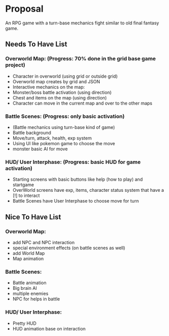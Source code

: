 # Proposal

An RPG game with a turn-base mechanics fight similar to old final fantasy game.

## Needs To Have List

### Overworld Map: (Progress: 70% done in the grid base game project)
- Character in overworld (using grid or outside grid)
- Overworld map creates by grid and JSON
- Interactive mechanics on the map:
- Monster/boss battle activation (using direction)
- Chest and items on the map (using direction)
- Character can move in the current map and over to the other maps

### Battle Scenes: (Progress: only basic activation)
- (Battle mechanics using turn-base kind of game)
- Battle background
- Move/turn, attack, health, exp system
- Using UI like pokemon game to choose the move
- monster basic AI for move

### HUD/ User Interphase: (Progress: basic HUD for game activation)
- Starting screens with basic buttons like help (how to play) and startgame
- OverWorld screens have exp, items, character status system that have a [!] to interact
- Battle Scenes have User Interphase to choose move for turn

## Nice To Have List

### Overworld Map:
- add NPC and NPC interaction
- special environment effects (on battle scenes as well)
- add World Map 
- Map animation

### Battle Scenes:
- Battle animation
- Big brain AI
- multiple enemies
- NPC for helps in battle


### HUD/ User Interphase:
- Pretty HUD
- HUD animation base on interaction

